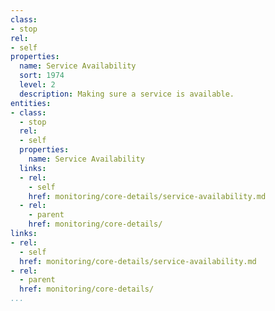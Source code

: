 ```yaml
---
class:
- stop
rel:
- self
properties:
  name: Service Availability
  sort: 1974
  level: 2
  description: Making sure a service is available.
entities:
- class:
  - stop
  rel:
  - self
  properties:
    name: Service Availability
  links:
  - rel:
    - self
    href: monitoring/core-details/service-availability.md
  - rel:
    - parent
    href: monitoring/core-details/
links:
- rel:
  - self
  href: monitoring/core-details/service-availability.md
- rel:
  - parent
  href: monitoring/core-details/
...
```

